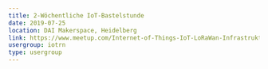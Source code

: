 ```yaml
---
title: 2-Wöchentliche IoT-Bastelstunde
date: 2019-07-25
location: DAI Makerspace, Heidelberg
link: https://www.meetup.com/Internet-of-Things-IoT-LoRaWan-Infrastruktur-4-RheinNeckar/events/rwnvnpyzkbhc/
usergroup: iotrn
type: usergroup
---
```

